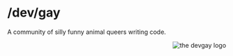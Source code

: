 # /dev/gay 

A community of silly funny animal queers writing code.
<br><p align="right"><img src="https://user-images.githubusercontent.com/39834015/236151878-4a0fb9a5-b665-472e-b5dc-94ad5553a848.png" alt="the devgay logo" title="gay gay homosexual gay">&nbsp;</p>
